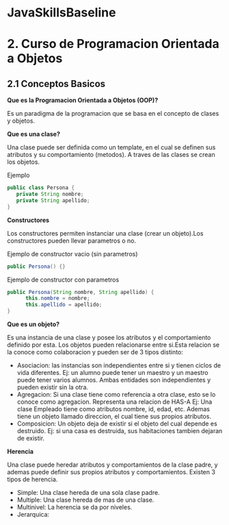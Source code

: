 # JavaSkillsBaseline

# 2. Curso de Programacion Orientada a Objetos

## 2.1 Conceptos Basicos

**Que es la Programacion Orientada a Objetos (OOP)?**

Es un paradigma de la programacion que se basa en el concepto de clases y objetos.

**Que es una clase?**

Una clase puede ser definida como un template, en el cual se definen sus atributos y su comportamiento (metodos). A traves de las clases se crean los objetos.

Ejemplo

```Java
public class Persona {
   private String nombre;
   private String apellido;
}
```

**Constructores**

Los constructores permiten instanciar una clase (crear un objeto).Los constructores pueden llevar parametros o no.

Ejemplo de constructor vacio (sin parametros)
```Java                                                                  
public Persona() {}
```
Ejemplo de constructor con parametros
```Java
public Persona(String nombre, String apellido) {
      this.nombre = nombre;
      this.apellido = apellido;
}
```

**Que es un objeto?**

Es una instancia de una clase y posee los atributos y el comportamiento definido por esta.
Los objetos pueden relacionarse entre si.Esta relacion se la conoce como colaboracion y pueden ser de 3 tipos distinto:
 - Asociacion: las instancias son independientes entre si y tienen ciclos de vida diferentes. Ej: un alumno puede tener un maestro y un maestro puede tener varios alumnos.
   Ambas entidades son independientes y pueden existir sin la otra.
 - Agregacion: Si una clase tiene como referencia a otra clase, esto se lo conoce como agregacion. Representa una relacion de HAS-A
   Ej: Una clase Empleado tiene como atributos nombre, id, edad, etc. Ademas tiene un objeto llamado direccion, el cual tiene sus propios atributos.
 - Composicion: Un objeto deja de existir si el objeto del cual depende es destruido. Ej: si una casa es destruida, sus habitaciones tambien dejaran de existir.

**Herencia**

Una clase puede heredar atributos y comportamientos de la clase padre, y ademas puede definir sus propios atributos y comportamientos.
Existen 3 tipos de herencia.
 * Simple: Una clase hereda de una sola clase padre.
 * Multiple: Una clase hereda de mas de una clase.
 * Multinivel: La herencia se da por niveles.
 * Jerarquica:


 
 

